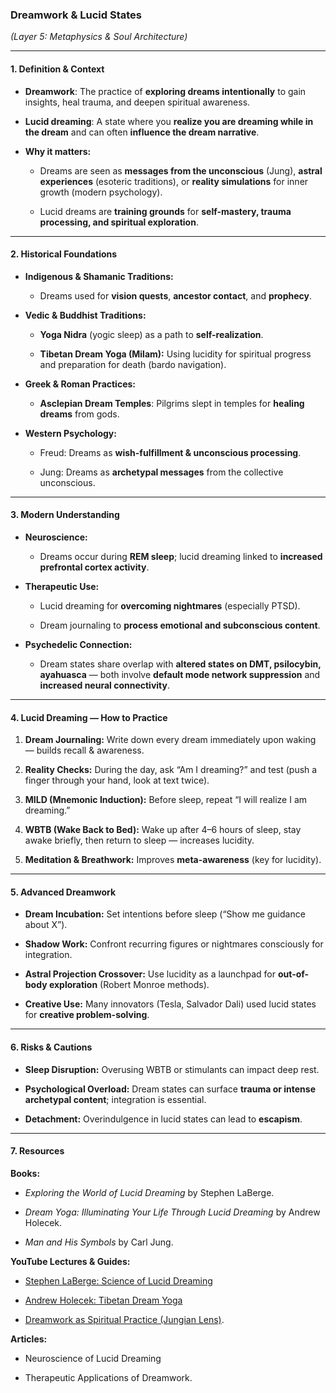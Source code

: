 ### **Dreamwork & Lucid States**

_(Layer 5: Metaphysics & Soul Architecture)_

---

#### **1. Definition & Context**

- **Dreamwork**: The practice of **exploring dreams intentionally** to gain insights, heal trauma, and deepen spiritual awareness.
    
- **Lucid dreaming**: A state where you **realize you are dreaming while in the dream** and can often **influence the dream narrative**.
    
- **Why it matters:**
    
    - Dreams are seen as **messages from the unconscious** (Jung), **astral experiences** (esoteric traditions), or **reality simulations** for inner growth (modern psychology).
        
    - Lucid dreams are **training grounds** for **self-mastery, trauma processing, and spiritual exploration**.
        

---

#### **2. Historical Foundations**

- **Indigenous & Shamanic Traditions:**
    
    - Dreams used for **vision quests**, **ancestor contact**, and **prophecy**.
        
- **Vedic & Buddhist Traditions:**
    
    - **Yoga Nidra** (yogic sleep) as a path to **self-realization**.
        
    - **Tibetan Dream Yoga (Milam):** Using lucidity for spiritual progress and preparation for death (bardo navigation).
        
- **Greek & Roman Practices:**
    
    - **Asclepian Dream Temples**: Pilgrims slept in temples for **healing dreams** from gods.
        
- **Western Psychology:**
    
    - Freud: Dreams as **wish-fulfillment & unconscious processing**.
        
    - Jung: Dreams as **archetypal messages** from the collective unconscious.
        

---

#### **3. Modern Understanding**

- **Neuroscience:**
    
    - Dreams occur during **REM sleep**; lucid dreaming linked to **increased prefrontal cortex activity**.
        
- **Therapeutic Use:**
    
    - Lucid dreaming for **overcoming nightmares** (especially PTSD).
        
    - Dream journaling to **process emotional and subconscious content**.
        
- **Psychedelic Connection:**
    
    - Dream states share overlap with **altered states on DMT, psilocybin, ayahuasca** — both involve **default mode network suppression** and **increased neural connectivity**.
        

---

#### **4. Lucid Dreaming — How to Practice**

1. **Dream Journaling:** Write down every dream immediately upon waking — builds recall & awareness.
    
2. **Reality Checks:** During the day, ask “Am I dreaming?” and test (push a finger through your hand, look at text twice).
    
3. **MILD (Mnemonic Induction):** Before sleep, repeat “I will realize I am dreaming.”
    
4. **WBTB (Wake Back to Bed):** Wake up after 4–6 hours of sleep, stay awake briefly, then return to sleep — increases lucidity.
    
5. **Meditation & Breathwork:** Improves **meta-awareness** (key for lucidity).
    

---

#### **5. Advanced Dreamwork**

- **Dream Incubation:** Set intentions before sleep (“Show me guidance about X”).
    
- **Shadow Work:** Confront recurring figures or nightmares consciously for integration.
    
- **Astral Projection Crossover:** Use lucidity as a launchpad for **out-of-body exploration** (Robert Monroe methods).
    
- **Creative Use:** Many innovators (Tesla, Salvador Dali) used lucid states for **creative problem-solving**.
    

---

#### **6. Risks & Cautions**

- **Sleep Disruption:** Overusing WBTB or stimulants can impact deep rest.
    
- **Psychological Overload:** Dream states can surface **trauma or intense archetypal content**; integration is essential.
    
- **Detachment:** Overindulgence in lucid states can lead to **escapism**.
    

---

#### **7. Resources**

**Books:**

- _Exploring the World of Lucid Dreaming_ by Stephen LaBerge.
    
- _Dream Yoga: Illuminating Your Life Through Lucid Dreaming_ by Andrew Holecek.
    
- _Man and His Symbols_ by Carl Jung.
    

**YouTube Lectures & Guides:**

- [Stephen LaBerge: Science of Lucid Dreaming](https://www.youtube.com/watch?v=QX6wzX3s_8o)
    
- [Andrew Holecek: Tibetan Dream Yoga](https://www.youtube.com/watch?v=s3PK5IWL1qM)
    
- [Dreamwork as Spiritual Practice (Jungian Lens)](https://www.youtube.com/watch?v=fnkKqLf2dms).
    

**Articles:**

- Neuroscience of Lucid Dreaming
    
- Therapeutic Applications of Dreamwork.